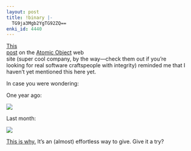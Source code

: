 ```yaml
---
layout: post
title: !binary |-
  TG9ja3Mgb2YgTG92ZQ==
enki_id: 4440
---
```


<a
href="http://spin.atomicobject.com/2006/12/13/professional-development-as-product-development/">This  
post</a> on the <a href="http://atomicobject.com/">Atomic Object</a>
web  
site (super cool company, by the way—check them out if you’re  
looking for real software craftspeople with integrity) reminded me that
I  
haven’t yet mentioned this here yet.

<p>
In case you were wondering:

</p>
<p>
One year ago:

</p>
<p>
<img src="http://chadfowler.com/images/promo/ChadFowlerHeadShotSmall.jpg">

</p>
<p>
Last month:

</p>
<p>
<img src="http://chadfowler.com/images/chad-small.jpg">

</p>
<p>
<a href="http://www.locksoflove.org/gallery_recipients.php">This is  
why.</a> It’s an (almost) effortless way to give. Give it a try?

</p>
